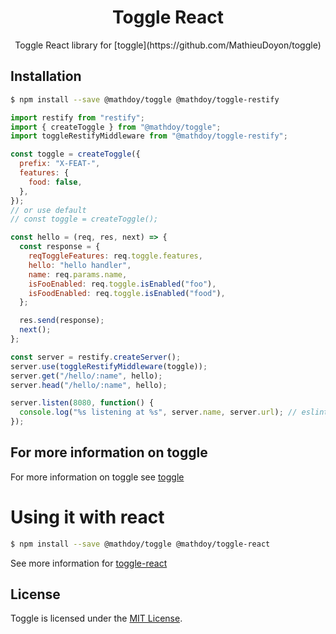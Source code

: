 <h1 align="center">
  Toggle React
</h1>

<p align="center">
Toggle React library for [toggle](https://github.com/MathieuDoyon/toggle)
</p>

## Installation

```bash
$ npm install --save @mathdoy/toggle @mathdoy/toggle-restify
```

```javascript
import restify from "restify";
import { createToggle } from "@mathdoy/toggle";
import toggleRestifyMiddleware from "@mathdoy/toggle-restify";

const toggle = createToggle({
  prefix: "X-FEAT-",
  features: {
    food: false,
  },
});
// or use default
// const toggle = createToggle();

const hello = (req, res, next) => {
  const response = {
    reqToggleFeatures: req.toggle.features,
    hello: "hello handler",
    name: req.params.name,
    isFooEnabled: req.toggle.isEnabled("foo"),
    isFoodEnabled: req.toggle.isEnabled("food"),
  };

  res.send(response);
  next();
};

const server = restify.createServer();
server.use(toggleRestifyMiddleware(toggle));
server.get("/hello/:name", hello);
server.head("/hello/:name", hello);

server.listen(8080, function() {
  console.log("%s listening at %s", server.name, server.url); // eslint-disable-line no-console
});
```

## For more information on toggle
For more information on toggle see [toggle](https://github.com/MathieuDoyon/toggle/tree/master/packages/toggle)

# Using it with react

```bash
$ npm install --save @mathdoy/toggle @mathdoy/toggle-react
```

See more information for [toggle-react](https://github.com/MathieuDoyon/toggle/tree/master/packages/toggle-react)

## License

Toggle is licensed under the [MIT License](https://github.com/MathieuDoyon/toggle/blob/master/LICENSE.md).
